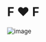 # F ❤️ F
![image](https://github.com/FWF-info/.github/assets/40045069/b763e020-e324-43f8-a2da-63c465461d6a)
